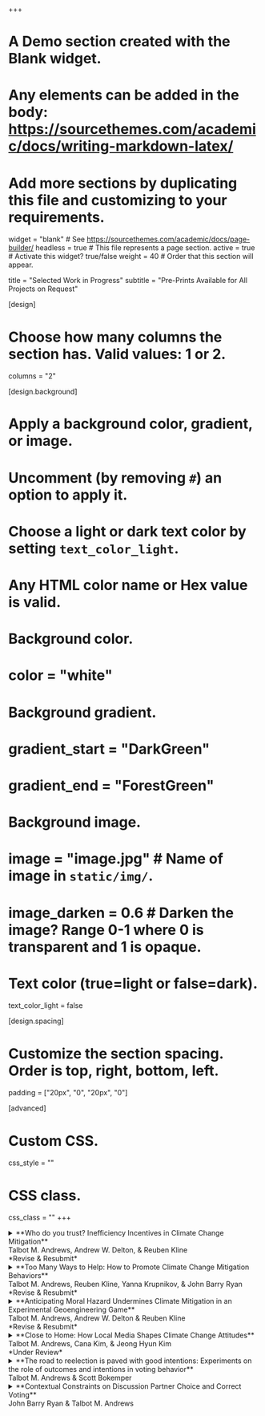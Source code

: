 +++
# A Demo section created with the Blank widget.
# Any elements can be added in the body: https://sourcethemes.com/academic/docs/writing-markdown-latex/
# Add more sections by duplicating this file and customizing to your requirements.

widget = "blank"  # See https://sourcethemes.com/academic/docs/page-builder/
headless = true  # This file represents a page section.
active = true  # Activate this widget? true/false
weight = 40  # Order that this section will appear.

title = "Selected Work in Progress"
subtitle = "Pre-Prints Available for All Projects on Request"

[design]
  # Choose how many columns the section has. Valid values: 1 or 2.
  columns = "2"

[design.background]
  # Apply a background color, gradient, or image.
  #   Uncomment (by removing `#`) an option to apply it.
  #   Choose a light or dark text color by setting `text_color_light`.
  #   Any HTML color name or Hex value is valid.

  # Background color.
  # color = "white"
  
  # Background gradient.
  # gradient_start = "DarkGreen"
  # gradient_end = "ForestGreen"
  
  # Background image.
  # image = "image.jpg"  # Name of image in `static/img/`.
  # image_darken = 0.6  # Darken the image? Range 0-1 where 0 is transparent and 1 is opaque.

  # Text color (true=light or false=dark).
  text_color_light = false

[design.spacing]
  # Customize the section spacing. Order is top, right, bottom, left.
  padding = ["20px", "0", "20px", "0"]

[advanced]
 # Custom CSS. 
 css_style = ""
 
 # CSS class.
 css_class = ""
+++

<details>
  <summary>**Who do you trust? Inefficiency Incentives in Climate Change Mitigation**<br/>
Talbot M. Andrews, Andrew W. Delton, & Reuben Kline<br/>
*Revise & Resubmit*
</summary>

Climate change is an extremely polarized issue in the United States, with leaders across the political spectrum sending very different messages about whether and how we should implement mitigation policies. Do citizens have the tools necessary to distinguish between helpful and unhelpful information about mitigation policies? Leaders have different incentives which constrain their support for or opposition to mitigation spending. Here we test whether citizens are sensitive to different institutions which may give leaders an incentive to misrepresent the cost of providing public goods like mitigation or disaster prevention. We use an incentivized experiment to do so, specifically using a modified collective risk social dilemma. In this public goods game, players must contribute enough money to prepare for an ongoing disaster. Leaders know the exact cost of damage prevention, and send signals to the other players about the cost. We show that people are sensitive to institutional differences: when leaders have a stake in inefficiency, citizens trust the leader less and contribute less to the public good. In the midst of bleak research on mitigation policy support, we provide optimistic evidence of people’s ability to differentiate between helpful and unhelpful information about mitigation policies

</details>


<details>
  <summary>**Too Many Ways to Help: How to Promote Climate Change Mitigation Behaviors**<br/>
Talbot M. Andrews, Reuben Kline, Yanna Krupnikov, & John Barry Ryan <br/>
*Revise & Resubmit*<br/>
</summary>

What are the most effective messages to mobilize people to engage in climate change mitigation behaviors? One common strategy is to tell individuals about many easy ways they can get involved. However, psychological theories of choice suggest this communication strategy might backfire: when presented with too many options, people become less likely to make any choice at all. Here we conduct a two-wave survey experiment to see if a similar phenomenon occurs with regards to mitigation. In the first wave, we randomly assigned subjects to see messages encouraging either 1, 5, 10, or 20 pro-environmental behaviors drawn from a set which was pre-tested to get a rating of how difficult they were to carry out. Consistent with a theory we call “mitigation overload”, we find that subjects who saw a message suggesting 20 easy ways they could engage in climate change mitigation felt less efficacious. One week later, these subjects also reported engaging in fewer mitigation behaviors compared to those who saw fewer ways to mitigate. But, introducing more difficult items to the list alleviated mitigation overload and increased efficacy. These results suggest more isn’t always better when communicating ways individuals can help stop climate change.

</details>

<details>
  <summary>**Anticipating Moral Hazard Undermines Climate Mitigation in an Experimental Geoengineering Game**<br/>
Talbot M. Andrews, Andrew W. Delton & Reuben Kline <br/>
*Revise & Resubmit*<br/> 
</summary>

Geoengineering is often touted as a solution to climate change but will only be successful in conjunction with other mitigation strategies. This creates a potential for a “moral hazard”: If people think geoengineering alone will mitigate climate change, there is little incentive for them to support more piecemeal but necessary mitigation efforts. We test this in a series of economic games where players in groups must prevent a simulated climate disaster. One player, the “policymaker,” decides whether to implement geoengineering. The rest are “citizens” who decide how much to contribute to more piecemeal mitigation efforts. We find that citizens contribute to mitigation even when the policymaker uses geoengineering. Despite this, policymakers expect that citizens will engage in moral hazard. This expectation leads policymakers to not use geoengineering even though everyone would be better off if they used it. Moral hazard anticipation undermines climate change mitigation, rather than the moral hazard itself.

</details>

<details>
  <summary>**Close to Home: How Local Media Shapes Climate Change Attitudes**<br/>
Talbot M. Andrews, Cana Kim, & Jeong Hyun Kim <br/>
*Under Review*<br/>
</summary>

Highlighting the local impacts of climate change has the potential to increase the public's awareness of and engagement with climate change. However, information about local impacts is only effective when delivered by trusted sources such as co-partisan political leaders. Is information about climate change conveyed by local media sources similarly beneficial? We argue that local media are well positioned to communicate the local implications of climate change, thereby enhancing the public's risk perceptions of climate change and willingness to take climate action. We further hypothesize that climate coverage by local media, the media type that is more trusted across party lines, will have more profound effects on Republicans. Using the case of Louisiana, we first demonstrate that local and national newspapers cover climate change in substantially different ways, with local media more consistently focused on local impacts. Our survey experiment of Louisiana residents reveals that Republicans viewed the coverage of a hurricane in the region more positively when it came from a local newspaper rather than a national newspaper. Furthermore, local newspapers' climate coverage increased Republicans' willingness to take action to mitigate climate change. These results provide insights into the effective communication of climate change to the public and the role of local media in mitigating partisan polarization.

</details>

<details>
  <summary>**The road to reelection is paved with good intentions: Experiments on the role of outcomes and intentions in voting behavior**<br/>
Talbot M. Andrews & Scott Bokemper <br/>
</summary>

Politicians signal their intended policy outcomes to voters, such through campaign promises. However, theories of retrospective voting suggest these intentions don’t impact vote choice – so why do politicians spend resources on signaling their intentions? Here, we propose an outcome-intention theory of voting in which voters weigh both policy outcomes and intentions in their choice between candidates. We conducted four incentivized experiments using a novel election game. In these experiments, participants took the role of voters who experienced a better or worse policy enacted by an incumbent and then decided whether to reelect the incumbent or vote in a challenger. We manipulated whether the voters knew whether the incumbent intended to enact the outcome that voters experienced. Across all four experiments, we found intentions matter. Voters rewarded incumbents who purposefully enacted good outcomes and forgave incumbents for bad outcomes that were not intended.

</details>

<details>
  <summary>**Contextual Constraints on Discussion Partner Choice and Correct Voting**<br/>
John Barry Ryan & Talbot M. Andrews<br/>
</summary>

Using a group based experiment, we demonstrate how contextual constraints in discussion partner choice can aid the efficacy of discussion as an information shortcut. Previous research has shown that political agreement is more important than expertise when individuals seek to use discussion as an information shortcut. In contrast, individuals typically place more weight on expertise than disagreement when choosing political discussion partners. As a result, the efficacy of political discussion improves when the supply of discussion partners is constrained to likeminded individuals. In effect, this prevents individuals from choosing a knowledgeable discussion partner who may provide biased information that misleads the individual. Ultimately these constraints result in more accurate information sharing and more individual-level correct voting when individuals are sorted into neighborhoods based on political preference. Further, the electorate’s preferred candidate – typically the less extreme candidate – is more likely to win when voters are sorted into ideologically distinct neighborhoods.   

</details>





